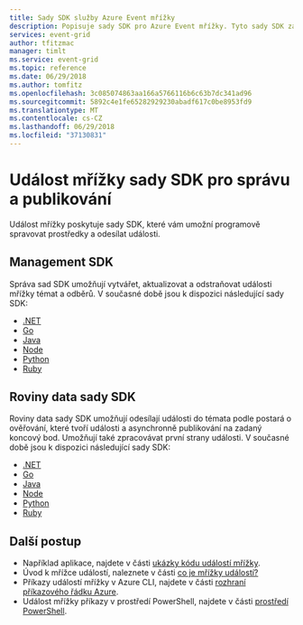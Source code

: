 ```yaml
---
title: Sady SDK služby Azure Event mřížky
description: Popisuje sady SDK pro Azure Event mřížky. Tyto sady SDK zajištění správy, publikování a využívání.
services: event-grid
author: tfitzmac
manager: timlt
ms.service: event-grid
ms.topic: reference
ms.date: 06/29/2018
ms.author: tomfitz
ms.openlocfilehash: 3c085074863aa166a5766116b6c63b7dc341ad96
ms.sourcegitcommit: 5892c4e1fe65282929230abadf617c0be8953fd9
ms.translationtype: MT
ms.contentlocale: cs-CZ
ms.lasthandoff: 06/29/2018
ms.locfileid: "37130831"
---
```

# <a name="event-grid-sdks-for-management-and-publishing"></a>Událost mřížky sady SDK pro správu a publikování

Událost mřížky poskytuje sady SDK, které vám umožní programově spravovat prostředky a odesílat události.

## <a name="management-sdks"></a>Management SDK

Správa sad SDK umožňují vytvářet, aktualizovat a odstraňovat události mřížky témat a odběrů. V současné době jsou k dispozici následující sady SDK:

* [.NET](https://www.nuget.org/packages/Microsoft.Azure.Management.EventGrid)
* [Go](https://github.com/Azure/azure-sdk-for-go)
* [Java](https://search.maven.org/#search%7Cga%7C1%7Cazure-mgmt-eventgrid)
* [Node](https://www.npmjs.com/package/azure-arm-eventgrid)
* [Python](https://pypi.python.org/pypi/azure-mgmt-eventgrid)
* [Ruby](https://rubygems.org/gems/azure_mgmt_event_grid)

## <a name="data-plane-sdks"></a>Roviny data sady SDK

Roviny data sady SDK umožňují odesílají události do témata podle postará o ověřování, které tvoří události a asynchronně publikování na zadaný koncový bod. Umožňují také zpracovávat první strany události. V současné době jsou k dispozici následující sady SDK:

* [.NET](https://www.nuget.org/packages/Microsoft.Azure.EventGrid)
* [Go](https://github.com/Azure/azure-sdk-for-go)
* [Java](https://mvnrepository.com/artifact/com.microsoft.azure/azure-eventgrid)
* [Node](https://www.npmjs.com/package/azure-eventgrid)
* [Python](https://pypi.python.org/pypi/azure-eventgrid)
* [Ruby](https://rubygems.org/gems/azure_event_grid)

## <a name="next-steps"></a>Další postup

* Například aplikace, najdete v části [ukázky kódu událostí mřížky](https://azure.microsoft.com/resources/samples/?sort=0&service=event-grid).
* Úvod k mřížce událostí, naleznete v části [co je mřížky událostí?](overview.md)
* Příkazy událostí mřížky v Azure CLI, najdete v části [rozhraní příkazového řádku Azure](/cli/azure/eventgrid).
* Událost mřížky příkazy v prostředí PowerShell, najdete v části [prostředí PowerShell](/powershell/module/azurerm.eventgrid).
